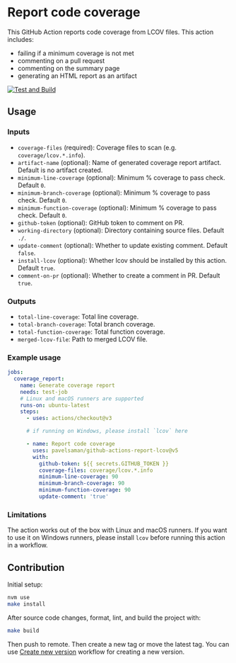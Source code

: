 # Report code coverage

This GitHub Action reports code coverage from LCOV files. This action includes:

- failing if a minimum coverage is not met
- commenting on a pull request
- commenting on the summary page
- generating an HTML report as an artifact

[![Test and Build](https://github.com/sli-do/action-report-lcov/actions/workflows/test-and-build.yml/badge.svg?branch=main)](https://github.com/sli-do/action-report-lcov/actions/workflows/test-and-build.yml)

## Usage

### Inputs

- `coverage-files` (required): Coverage files to scan (e.g. `coverage/lcov.*.info`).
- `artifact-name` (optional): Name of generated coverage report artifact. Default is no artifact created.
- `minimum-line-coverage` (optional): Minimum % coverage to pass check. Default `0`.
- `minimum-branch-coverage` (optional): Minimum % coverage to pass check. Default `0`.
- `minimum-function-coverage` (optional): Minimum % coverage to pass check. Default `0`.
- `github-token` (optional): GitHub token to comment on PR.
- `working-directory` (optional): Directory containing source files. Default `./`.
- `update-comment` (optional): Whether to update existing comment. Default `false`.
- `install-lcov` (optional): Whether lcov should be installed by this action. Default `true`.
- `comment-on-pr` (optional): Whether to create a comment in PR. Default `true`.

### Outputs

- `total-line-coverage`: Total line coverage.
- `total-branch-coverage`: Total branch coverage.
- `total-function-coverage`: Total function coverage.
- `merged-lcov-file`: Path to merged LCOV file.

### Example usage

```yaml
jobs:
  coverage_report:
    name: Generate coverage report
    needs: test-job
    # Linux and macOS runners are supported
    runs-on: ubuntu-latest
    steps:
      - uses: actions/checkout@v3

      # if running on Windows, please install `lcov` here

      - name: Report code coverage
        uses: pavelsaman/github-actions-report-lcov@v5
        with:
          github-token: ${{ secrets.GITHUB_TOKEN }}
          coverage-files: coverage/lcov.*.info
          minimum-line-coverage: 90
          minimum-branch-coverage: 90
          minimum-function-coverage: 90
          update-comment: 'true'
```

### Limitations

The action works out of the box with Linux and macOS runners. If you want to use it on Windows runners, please install `lcov` before running this action in a workflow.

## Contribution

Initial setup:

```bash
nvm use
make install
```

After source code changes, format, lint, and build the project with:

```bash
make build
```

Then push to remote.
Then create a new tag or move the latest tag.
You can use [Create new version](https://github.com/sli-do/action-report-lcov/actions/workflows/create-new-version.yml) workflow for creating a new version.
